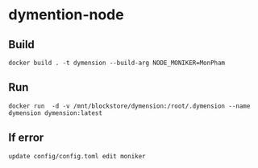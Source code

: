 # dymention-node

## Build
    docker build . -t dymension --build-arg NODE_MONIKER=MonPham
## Run
    docker run  -d -v /mnt/blockstore/dymension:/root/.dymension --name dymension dymension:latest
## If error
    update config/config.toml edit moniker
